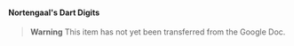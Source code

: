 <!-- spell-checker:words Nortengaal -->
#### Nortengaal's Dart Digits

> **Warning**
> This item has not yet been transferred from the Google Doc.
